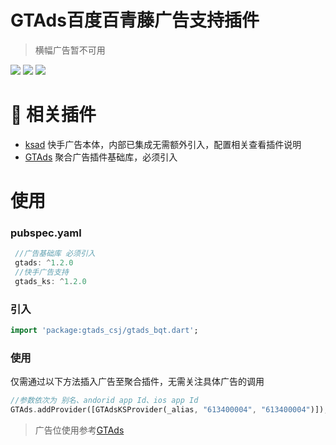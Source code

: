 # GTAds百度百青藤广告支持插件

> 横幅广告暂不可用

<p>
<a href="https://pub.flutter-io.cn/packages/gtads_ks"><img src=https://img.shields.io/pub/v/gtads_ks?color=orange></a>
<a href="https://pub.flutter-io.cn/packages/gtads_ks"><img src=https://img.shields.io/pub/likes/gtads_ks></a>
<a href="https://pub.flutter-io.cn/packages/gtads_ks"><img src=https://img.shields.io/pub/points/gtads_ks></a>
</p>

# 📢 相关插件

- [ksad](https://github.com/gstory0404/ksad) 快手广告本体，内部已集成无需额外引入，配置相关查看插件说明
- [GTAds](https://github.com/gstory0404/GTAds) 聚合广告插件基础库，必须引入

# 使用

### pubspec.yaml

```dart
 //广告基础库 必须引入
 gtads: ^1.2.0
 //快手广告支持
 gtads_ks: ^1.2.0
```

### 引入

```dart
import 'package:gtads_csj/gtads_bqt.dart';
```

### 使用

仅需通过以下方法插入广告至聚合插件，无需关注具体广告的调用

```dart
//参数依次为 别名、andorid app Id、ios app Id
GTAds.addProvider([GTAdsKSProvider(_alias, "613400004", "613400004")]);
```

> 广告位使用参考[GTAds](https://github.com/gstory0404/GTAds/tree/master/gtads)
